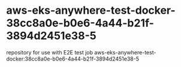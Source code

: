 # aws-eks-anywhere-test-docker-38cc8a0e-b0e6-4a44-b21f-3894d2451e38-5
repository for use with E2E test job aws-eks-anywhere-test-docker:38cc8a0e-b0e6-4a44-b21f-3894d2451e38-5
